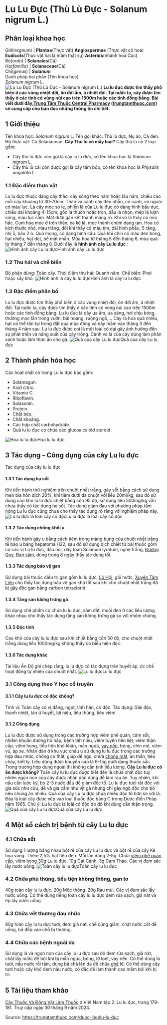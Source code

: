 # Lu Lu Đực (Thù Lù Đực - Solanum nigrum L.)

Phân loại khoa học  
---  
Giới(_regnum_) |  **Plantae**(Thực vật) **Angiospermae** (Thực vật có hoa) **Eudicots**(Thực vật hai lá mầm thật sự) **Asterids**(nhánh hoa Cúc)  
Bộ(_ordo_) | **Solanales**(Cà)  
Họ(_familia_) | **Solanaceae**(Cà)  
Chi(_genus_) | **_Solanum_**  
Danh pháp hai phần (Tên khoa học)  
_Solanum nigrum_ L.  
![Lu Lu Đực \(Thù Lù Đực - Solanum nigrum L.\)](https://trungtamthuoc.com/images/others/lu-lu-duc-3265.jpg)
**Lu lu đực được tìm thấy phổ biến ở các vùng nhiệt đới, ôn đới ấm, á nhiệt đới. Tại nước ta, cây được tìm thấy ở các tỉnh có vùng núi cao trên 1500m hoặc các tỉnh đồng bằng. Bài viết dưới đây,[Trung Tâm Thuốc Central Pharmacy](https://trungtamthuoc.com/ "Trung Tâm Thuốc Central Pharmacy") ([trungtamthuoc.com](https://trungtamthuoc.com/ "trungtamthuoc.com")) sẽ cung cấp cho bạn đọc những thông tin chi tiết.**
##  1 Giới thiệu
Tên khoa học: _Solanum nigrum_ L.
Tên gọi khác: Thù lù đực, Nụ áo, Cà đen.
Họ thực vật: Cà Solanaceae.
**Cây Thù lù có mấy loại?** Cây thù lù có 2 loại gồm:
  * Cây thù lù đực còn gọi là cây lu lu đực, có tên khoa học là  _Solanum nigrum_ L.
  * Cây thù lù cái còn được gọi là cây tầm bóp, có tên khoa học là _Physalis angulata_ L.


### 1.1 Đặc điểm thực vật
Lu lu đực thuộc dạng cây thảo, cây sống theo năm hoặc lâu năm, chiều cao mỗi cây khoảng từ 30-70cm.
Thân và cành cây đều nhẵn, có cạnh, vỏ ngoài có màu lục.
Lá cây mọc so le, phiến lá của Lu lu đực có dạng hình bầu dục, chiều dài khoảng 4-15cm, gốc lá thuôn hoặc tròn, đầu lá nhọn, mép lá lượn sóng, màu lục sẫm. Mặt dưới gân kết thành mạng rõ. Khi vò lá thấy có mùi hắc.
Cụm hoa mọc ở trên thân, xa kẽ lá, mọc thành chùm dạng tán. Hoa có kích thước nhỏ, màu trắng, đôi khi thấy có màu tím, đài hình phễu, 5 răng, nhị 5, bầu 2 ô.
Quả mọng, có dạng hình cầu. Quả khi chín có màu đen bóng, hạt nhiều, hạt dẹt, bề mặt nhẵn.
Mùa hoa từ tháng 5 đến tháng 6, mùa quả từ tháng 7 đến tháng 8.
Dưới đây là **hình ảnh cây Lu lu đực** :
![Hình ảnh cây Lu lu đực](https://trungtamthuoc.com/images/item/lu-lu-duc-0.jpg)Hình ảnh cây Lu lu đực
### 1.2 Thu hái và chế biến
Bộ phận dùng: Toàn cây.
Thời điểm thu hái: Quanh năm.
Chế biến: Phơi hoặc sấy khô.
![Hình ảnh lá cây lu lu đực](https://trungtamthuoc.com/images/item/lu-lu-duc-1.jpg)Hình ảnh lá cây lu lu đực
### 1.3 Đặc điểm phân bố
Lu lu đực được tìm thấy phổ biến ở các vùng nhiệt đới, ôn đới ấm, á nhiệt đới.
Tại nước ta, cây được tìm thấy ở các tỉnh có vùng núi cao trên 1500m hoặc các tỉnh đồng bằng.
Lu lu đực là cây ưa ẩm, ưa sáng, hơi chịu bóng, thường mọc lẫn trong vườn, bãi hoang, ruộng ngô,...
Cây ra hoa quả nhiều, hạt có thể tồn tại trong đất qua mùa đông và nảy mầm vào tháng 3 đến tháng 4 năm sau.
Lu lu đực được coi là một loài cỏ dại gây ảnh hưởng đến sự phát triển và năng suất của cây trồng. Cành và lá của cây dùng làm phân xanh hoặc làm thức ăn cho gà.
![Quả của cây Lu lu đực](https://trungtamthuoc.com/images/item/lu-lu-duc-2.jpg)Quả của cây Lu lu đực
##  2 Thành phần hóa học
Các hoạt chất có trong Lu lu đực bao gồm:
  * Solamagun.
  * Acid citric.
  * Vitamin C.
  * Riboflavin.
  * Solasonin.
  * Protein.
  * Chất béo.
  * Chất khoáng.
  * Các hợp chất carbohydrate.
  * Quả lu lu đực có chứa các glucoalcaloid steroid.

![Hoa lu lu đực](https://trungtamthuoc.com/images/item/lu-lu-duc-3.jpg)Hoa lu lu đực
##  3 Tác dụng - Công dụng của cây Lu lu đực
Tác dụng của cây lu lu đực
#### 1.3.1 Tác dụng hạ sốt
Khi tiến hành thử nghiệm trên chuột nhắt trắng, gây sốt bằng cách sử dụng men bia hỗn dịch 20%, khi tiêm dưới da chuột với liều 20ml/kg, sau đó sử dụng cao khô lu lu đực chiết bằng cồn 95 độ, sử dụng liều 500mg/kg vẫn chưa thấy có tác dụng hạ sốt.
Tác dụng giảm đau với phương pháp tấm nóng
Lu lu đực cũng chưa cho thấy tác dụng rõ ràng với nghiệm pháp này.
![Lu lu đực là loài cây có độc](https://trungtamthuoc.com/images/item/lu-lu-duc-4.jpg)Lu lu đực là loài cây có độc
#### 1.3.2 Tác dụng chống khối u
Khi tiến hành gây u bằng cách tiêm trong màng bụng của chuột nhắt trắng tế bào u báng hepatoma H22, sau đó sử dụng dịch chiết từ bài thuốc gồm có các vị Lu lu đực, dâu núi, dây toàn Solanum lyratum, nghệ trắng, [Đương Quy](https://trungtamthuoc.com/hoat-chat/duong-quy "Đương Quy"), [Đan sâm](https://trungtamthuoc.com/duoc-lieu/dan-sam-70 "Đan sâm"), dùng trong 8 ngày thấy tác dụng tốt.
#### 1.3.3 Tác dụng bảo vệ gan
Sử dụng bài thuốc điều trị gan gồm lu lu đực, [Lô Hội](https://trungtamthuoc.com/hoat-chat/lo-hoi "Lô Hội"), gối nước, [Xuyên Tâm Liên](https://trungtamthuoc.com/duoc-lieu/xuyen-tam-lien-61 "Xuyên Tâm Liên") cho thấy tác dụng bảo vệ gan khá tốt sau khi cho chuột nhắt trắng đã bị gây độc gan bằng carbon tetraclorid.
#### 1.3.4 Tăng sản lượng trứng gà
Sử dụng chế phẩm có chứa lu lu đực, sâm đất, muối đen ở các liều lượng khác nhau cho thấy tác dụng tăng sản lượng trứng gà so với nhóm chứng.
#### 1.3.5 Độc tính
Cao khô của cây lu lu đực sau khi chiết bằng cồn 50 độ, cho chuột nhắt trắng dùng liều 1000mg/kg không thấy có biểu hiện độc.
#### 1.3.6 Tác dụng khác
Tài liệu Ấn Độ ghi chép rằng, lu lu đực có tác dụng trên huyết áp, ức chế hoạt động tự nhiên của chuột nhắt.
![Lu lu đực](https://trungtamthuoc.com/images/item/lu-lu-duc-5.jpg)Lu lu đực
### 3.1 Công dụng theo Y học cổ truyền
#### 3.1.1 Cây lu lu đực có độc không?
Tính vị: Toàn cây có vị đắng, ngọt, tính hàn, có độc.
Tác dụng: Giải độc, thanh nhiệt, tán ứ huyết, lợi niệu, tiêu thũng, tiêu viêm.
#### 3.1.2 Công dụng
Lu lu đực được sử dụng trong các trường hợp viêm phế quản, cảm sốt, nhiễm khuẩn đường hô hấp, bệnh tiết niệu, viêm tuyến tiền liệt, viêm thận cấp, viêm họng, tiểu tiện khó khăn, mẩn ngứa, [vảy nến](https://trungtamthuoc.com/bai-viet/benh-vay-nen "vảy nến"), bỏng, chín mé, viêm vú, áp xe.
Nhân dân ở khu vực châu u sử dụng lu lu đực trong các trường hợp đau nhức, chống co thắt, giúp dễ ngủ, chữa [chóng mặt](https://trungtamthuoc.com/bai-viet/chong-mat "chóng mặt"), an thần, tiêu chảy, kiết lỵ.
Liều dùng được khuyến cáo là 9-15g dưới dạng thuốc sắc. Trong trường hợp dùng ngoài thì không cần tính liều lượng.
**Cây Lu lu đực có ăn được không?** Toàn cây lu lu đực được biết đến là chứa chất độc tuy nhiên ngọn non của cây được nhân dân dùng để làm rau ăn. Tuy nhiên, khi nấu cần luộc kỹ, bỏ 2-3 nước đầu để giảm độc tố.
Lu lu đực tươi rất độc với gia súc như cừu, dê và gia cầm như vịt gà nhưng chỉ gây ngộ độc cho bò nếu chúng ăn nhiều.
Quả của cây Lu lu đực chứa nhiều độc tố hơn so với lá. Đây là loài cây được xếp vào loại thuốc độc bảng C trong Dược điển Pháp năm 1965.
Chú ý: Lu lu đực là loài có độc do đó khi dùng cần thận trọng.
![Quả của cây Lu lu đực](https://trungtamthuoc.com/images/item/lu-lu-duc-6.jpg)Quả của cây Lu lu đực
##  4 Một số cách trị bệnh từ cây Lu lu đực
### 4.1 Chữa sốt
Sử dụng 1 lượng bằng nhau bột rễ của cây Lu lu đực và bột rễ của cây Ké hoa vàng.
Thêm 2,5% hạt tiêu đen.
Mỗi lần dùng 2-5g.
Chữa [viêm phế quản cấp](https://trungtamthuoc.com/bai-viet/viem-phe-quan-cap "viêm phế quản cấp"), viêm họng
30g Lu lu đực.
10g [Cát Cánh](https://trungtamthuoc.com/duoc-lieu/cat-canh-74 "Cát Cánh").
3g [Cam Thảo](https://trungtamthuoc.com/duoc-lieu/cam-thao-32 "Cam Thảo").
Các vị đem sắc lấy nước uống.
![Toàn cây lu lu đực](https://trungtamthuoc.com/images/item/lu-lu-duc-7.jpg)Toàn cây lu lu đực
### 4.2 Chữa phù thũng, tiểu tiện không thông, gan to
40g toàn cây lu lu đực.
20g Mộc thông.
20g Rau mùi.
Các vị đem sắc lấy nước uống.
Có thể dùng riêng toàn cây lu lu đực đem rửa sạch, giã nát và ép lấy nước uống.
### 4.3 Chữa vết thương đau nhức
80g toàn cây lu lu đực tươi, đem giã nát, chế cùng giấm, chặt nước cốt để uống, bã đắp vào chỗ bị thương.
### 4.4 Chữa các bệnh ngoài da
Sử dụng lá và ngọn non của cây lu lu đực sau đó đem rửa sạch, giã nát, chắt lấy nước để bôi khi bị mẩn ngứa, bỏng, lở loét, vảy nến.
Có thể dùng lá tươi, nấu nước rồi tắm, dùng bã chà lên da để chữa [ghẻ](https://trungtamthuoc.com/bai-viet/benh-ghe "ghẻ") lở.
Có thể dùng cây tươi hoặc cây khô đem nấu nước, cô đặc để làm thành cao mềm bôi khi bị trĩ.
##  5 Tài liệu tham khảo
[Cây Thuốc Và Động Vật Làm Thuốc](https://trungtamthuoc.com/bai-viet/doc-online-va-tai-mien-phi-pdf-sach-cay-thuoc-va-dong-vat-lam-thuoc-o-viet-nam "Cây Thuốc Và Động Vật Làm Thuốc") ở Việt Nam tập 2. Lu lu đực, trang 179-181. Truy cập ngày 30 tháng 9 năm 2024.


Source: https://trungtamthuoc.com/duoc-lieu/lu-lu-duc